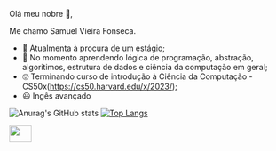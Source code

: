 Olá meu nobre 🤨, 

Me chamo Samuel Vieira Fonseca. 

- 🔭 Atualmenta à procura de um estágio;
- 🌱 No momento aprendendo lógica de programação, abstração, algoritimos, estrutura de dados e ciência da computação em geral;
- 🤓 Terminando curso de introdução à Ciência da Computação - CS50x(https://cs50.harvard.edu/x/2023/);
- 😃 Ingês avançado

![Anurag's GitHub stats](https://github-readme-stats.vercel.app/api?username=samuvf&show_icons=true&theme=dark)
[![Top Langs](https://github-readme-stats.vercel.app/api/top-langs/?username=samuvf&layout=compact&theme=dark)](https://github.com/samuvf/github-readme)

<div>
  <img height = "30" width = "40 "src="https://cdn.jsdelivr.net/gh/devicons/devicon/icons/c/c-original.svg" />
</div>
